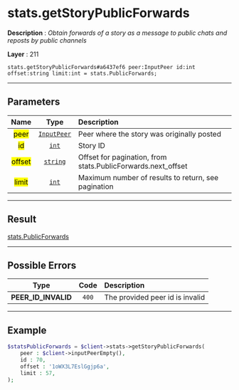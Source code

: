# stats.getStoryPublicForwards

**Description** : *Obtain forwards of a story as a message to public chats and reposts by public channels*

**Layer** : 211

```tl
stats.getStoryPublicForwards#a6437ef6 peer:InputPeer id:int offset:string limit:int = stats.PublicForwards;
```

---

## Parameters

| Name | Type | Description |
| :---: | :---: | :--- |
| <mark>peer</mark> | [`InputPeer`](type/InputPeer) | Peer where the story was originally posted |
| <mark>id</mark> | [`int`](type/int) | Story ID |
| <mark>offset</mark> | [`string`](type/string) | Offset for pagination, from stats.PublicForwards.next_offset |
| <mark>limit</mark> | [`int`](type/int) | Maximum number of results to return, see pagination |

---

## Result

[stats.PublicForwards](type/stats.PublicForwards)

---

## Possible Errors

| Type | Code | Description |
| :---: | :---: | :--- |
| **PEER_ID_INVALID** | `400` | The provided peer id is invalid |

---

## Example

```php
$statsPublicForwards = $client->stats->getStoryPublicForwards(
	peer : $client->inputPeerEmpty(),
	id : 70,
	offset : '1oWX3L7EslGgjp6a',
	limit : 57,
);
```